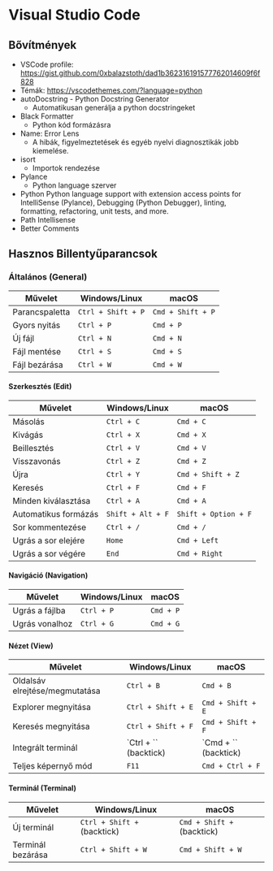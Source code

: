 # Visual Studio Code

## Bővítmények

- VSCode profile: https://gist.github.com/0xbalazstoth/dad1b362316191577762014609f6f828
- Témák: https://vscodethemes.com/?language=python
- autoDocstring - Python Docstring Generator
  - Automatikusan generálja a python docstringeket
- Black Formatter
  - Python kód formázásra
- Name: Error Lens
  - A hibák, figyelmeztetések és egyéb nyelvi diagnosztikák jobb kiemelése.
- isort
  - Importok rendezése
- Pylance
  - Python language szerver
- Python
  Python language support with extension access points for IntelliSense (Pylance), Debugging (Python Debugger), linting, formatting, refactoring, unit tests, and more.
- Path Intellisense
- Better Comments

## Hasznos Billentyűparancsok

### Általános (General)

| Művelet        | Windows/Linux      | macOS             |
| -------------- | ------------------ | ----------------- |
| Parancspaletta | `Ctrl + Shift + P` | `Cmd + Shift + P` |
| Gyors nyitás   | `Ctrl + P`         | `Cmd + P`         |
| Új fájl        | `Ctrl + N`         | `Cmd + N`         |
| Fájl mentése   | `Ctrl + S`         | `Cmd + S`         |
| Fájl bezárása  | `Ctrl + W`         | `Cmd + W`         |

#### Szerkesztés (Edit)

| Művelet              | Windows/Linux     | macOS                |
| -------------------- | ----------------- | -------------------- |
| Másolás              | `Ctrl + C`        | `Cmd + C`            |
| Kivágás              | `Ctrl + X`        | `Cmd + X`            |
| Beillesztés          | `Ctrl + V`        | `Cmd + V`            |
| Visszavonás          | `Ctrl + Z`        | `Cmd + Z`            |
| Újra                 | `Ctrl + Y`        | `Cmd + Shift + Z`    |
| Keresés              | `Ctrl + F`        | `Cmd + F`            |
| Minden kiválasztása  | `Ctrl + A`        | `Cmd + A`            |
| Automatikus formázás | `Shift + Alt + F` | `Shift + Option + F` |
| Sor kommentezése     | `Ctrl + /`        | `Cmd + /`            |
| Ugrás a sor elejére  | `Home`            | `Cmd + Left`         |
| Ugrás a sor végére   | `End`             | `Cmd + Right`        |

#### Navigáció (Navigation)

| Művelet        | Windows/Linux | macOS     |
| -------------- | ------------- | --------- |
| Ugrás a fájlba | `Ctrl + P`    | `Cmd + P` |
| Ugrás vonalhoz | `Ctrl + G`    | `Cmd + G` |

#### Nézet (View)

| Művelet                        | Windows/Linux         | macOS                |
| ------------------------------ | --------------------- | -------------------- |
| Oldalsáv elrejtése/megmutatása | `Ctrl + B`            | `Cmd + B`            |
| Explorer megnyitása            | `Ctrl + Shift + E`    | `Cmd + Shift + E`    |
| Keresés megnyitása             | `Ctrl + Shift + F`    | `Cmd + Shift + F`    |
| Integrált terminál             | `Ctrl + `` (backtick) | `Cmd + `` (backtick) |
| Teljes képernyő mód            | `F11`                 | `Cmd + Ctrl + F`     |

#### Terminál (Terminal)

| Művelet           | Windows/Linux                | macOS                       |
| ----------------- | ---------------------------- | --------------------------- |
| Új terminál       | `Ctrl + Shift + ` (backtick) | `Cmd + Shift + ` (backtick) |
| Terminál bezárása | `Ctrl + Shift + W`           | `Cmd + Shift + W`           |
